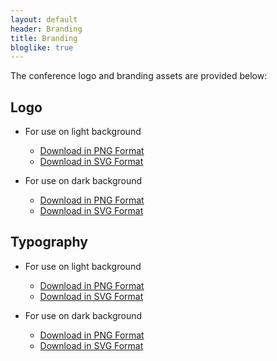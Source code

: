 ```yaml
---
layout: default
header: Branding
title: Branding
bloglike: true
---
```


The conference logo and branding assets are provided below:

## Logo

  * For use on light background
    - [Download in PNG Format](assets/images/volly.jpg)
    - [Download in SVG Format](assets/images/logo-1.svg)
  
  * For use on dark background
    - [Download in PNG Format](assets/images/volly.jpg)
    - [Download in SVG Format](assets/images/logo-2.svg)

## Typography

  * For use on light background
    - [Download in PNG Format](assets/images/typography-black.png)
    - [Download in SVG Format](assets/images/typography-black.svg)

  * For use on dark background
    - [Download in PNG Format](assets/images/typography-white.png)
    - [Download in SVG Format](assets/images/typography-white.svg)
  
